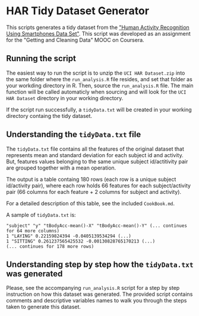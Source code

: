 # HAR Tidy Dataset Generator

This scripts generates a tidy dataset from the ["Human Activity Recognition Using Smartphones Data Set"](http://archive.ics.uci.edu/ml/datasets/Human+Activity+Recognition+Using+Smartphones). This script was developed as an assignment for the "Getting and Cleaning Data" MOOC on Coursera.

## Running the script

The easiest way to run the script is to unzip the `UCI HAR Dataset.zip` into the same folder where the `run_analysis.R` file resides, and set that folder as your workding directory in R. Then, source the `run_analysis.R` file. The main function will be called automaticly when sourcing and will look for the `UCI HAR Dataset` directory in your working directory.

If the script run successfully, a `tidyData.txt` will be created in your working directory containg the tidy dataset.

## Understanding the `tidyData.txt` file

The `tidyData.txt` file contains all the features of the original dataset that represents mean and standard deviation for each subject id and activity. But, features values belonging to the same unique subject id/actitivity pair are grouped together with a mean operation.


The output is a table containg 180 rows (each row is a unique subject id/activity pair), where each row holds 66 features for each subject/activity pair (66 columns for each feature + 2 columns for subject and activity).

For a detailed description of this table, see the included `CookBook.md`.


A sample of `tidyData.txt` is:

```
"subject" "y" "tBodyAcc-mean()-X" "tBodyAcc-mean()-Y" (... continues for 64 more columns)
1 "LAYING" 0.22159824394 -0.0405139534294 (...)
1 "SITTING" 0.261237565425532 -0.00130828765170213 (...)
(... continues for 178 more rows)
```

## Understanding step by step how the `tidyData.txt` was generated

Please, see the accompanying `run_analysis.R` script for a step by step instruction on how this dataset was generated. The provided script contains comments and descriptive variables names to walk you through the steps taken to generate this dataset.